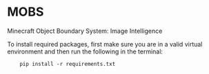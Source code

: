 # MOBS
Minecraft Object Boundary System: Image Intelligence

To install required packages, first make sure you are in a valid virtual environment and then run the following in the terminal:
```commandline
    pip install -r requirements.txt
```